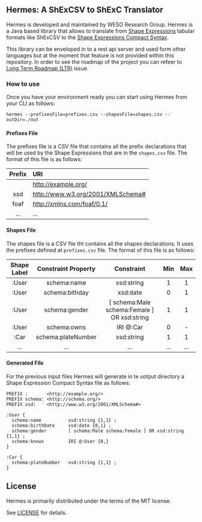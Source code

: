 ## Hermes: A ShExCSV to ShExC Translator
Hermes is developed and maintained by WESO Research Group. Hermes is a Java based library that allows to translate from [Shape Expressions](https://shex.io/) tabular formats like ShExCSV to the [Shape Expressions Compact Syntax](https://shex.io/shex-semantics/index.html#shexc).

This library can be enveloped in to a rest api server and used form other languages but at the moment that feature is not provided within this repository. In order to see the roadmap of the project you can refeer to [Long Term Roadmap (LTR)](https://github.com/weso/hermes/issues/4) issue.

### How to use
Once you have your environment ready you can start using Hermes from your CLI as follows:

```shell
hermes --prefixesFile=prefixes.csv --shapesFile=shapes.csv --outDir=./out
```

#### Prefixes File
The prefixes file is a CSV file that contains all the prefix declarations that will be used by the Shape Expressions that are in the `shapes.csv` file. The format of this file is as follows:

|Prefix|URI|
|:----:|:--|
||<http://example.org/>|
|xsd|<http://www.w3.org/2001/XMLSchema#>|
|foaf|<http://xmlns.com/foaf/0.1/>|
|...|...|

#### Shapes File
The shapes file is a CSV file tht contains all the shapes declarations. It uses the prefixes defined at `prefixes.csv` file. The format of this file is as follows:

|Shape Label|Constraint Property|Constraint|Min|Max|
|:---------:|:-----------------:|:--------:|:-:|:-:|
|:User|schema:name|xsd:string|1|1|
|:User|schema:bithday|xsd:date|0|1|
|:User|schema:gender| [ schema:Male schema:Female ] OR xsd:string|1|1|
|:User|schema:owns|IRI @:Car|0|-|
|:Car|schema:plateNumber|xsd:string|1|1|
|...|...|...|...|...|

#### Generated File
For the previous input files Hermes will generate in te uotput directory a Shape Expression Compact Syntax file as follows:

```turtle
PREFIX :       <http://example.org/>
PREFIX schema: <http://schema.org/>
PREFIX xsd:    <http://www.w3.org/2001/XMLSchema#>

:User {
  schema:name          xsd:string {1,1} ;
  schema:birthDate     xsd:date {0,1} ;
  schema:gender        [ schema:Male schema:Female ] OR xsd:string {1,1} ;
  schema:knows         IRI @:User {0,}
}

:Car {
  schema:plateNumber   xsd:string {1,1} ;
}
```

## License
Hermes is primarily distributed under the terms of the MIT license.

See [LICENSE](LICENSE) for details.
